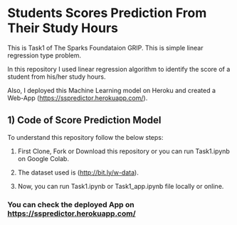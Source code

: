 # Students Scores Prediction From Their Study Hours

This is Task1 of The Sparks Foundataion GRIP. This is simple linear regression type problem.

In this repository I used linear regression algorithm to identify the score of a student from his/her study hours. 

Also, I deployed this Machine Learning model on Heroku and created a Web-App (https://sspredictor.herokuapp.com/).

## 1) Code of Score Prediction Model

To understand this repository follow the below steps:

1) First Clone, Fork or Download this repository or you can run Task1.ipynb on Google Colab. 

2) The dataset used is (http://bit.ly/w-data).

3) Now, you can run Task1.ipynb or Task1_app.ipynb file locally or online.

### You can check the deployed App on https://sspredictor.herokuapp.com/




